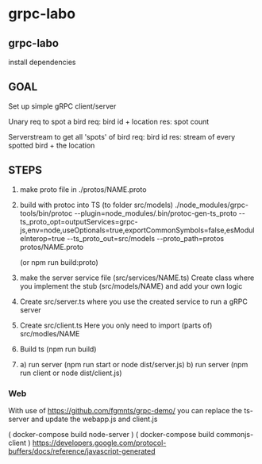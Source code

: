 # grpc-labo

## grpc-labo
install dependencies

## GOAL

Set up simple gRPC client/server

Unary req to spot a bird
    req: bird id + location
    res: spot count

Serverstream to get all 'spots' of bird
    req: bird id
    res: stream of every spotted bird + the location


## STEPS

1) make proto file in ./protos/NAME.proto

2) build with protoc into TS (to folder src/models)
    ./node_modules/grpc-tools/bin/protoc --plugin=node_modules/.bin/protoc-gen-ts_proto --ts_proto_opt=outputServices=grpc-js,env=node,useOptionals=true,exportCommonSymbols=false,esModuleInterop=true --ts_proto_out=src/models --proto_path=protos protos/NAME.proto

    (or npm run build:proto)

3) make the server service file (src/services/NAME.ts)
    Create class where you implement the stub (src/models/NAME) and add your own logic

4) Create src/server.ts where you use the created service to run a gRPC server

5) Create src/client.ts 
    Here you only need to import (parts of) src/modles/NAME

6) Build ts (npm run build)

7) a) run server (npm run start or node dist/server.js)
   b) run server (npm run client or node dist/client.js)


### Web

With use of https://github.com/fgmnts/grpc-demo/ you can replace the ts-server 
and update the webapp.js and client.js

( docker-compose build node-server )
( docker-compose build commonjs-client )
https://developers.google.com/protocol-buffers/docs/reference/javascript-generated